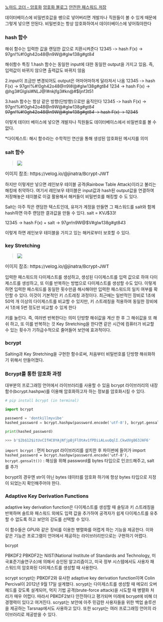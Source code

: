 [노마드 코더 - 암호화](https://www.youtube.com/watch?v=67UwxR3ts2E)
[암호화 블로그](https://velog.io/@jinatra/Bcrypt-JWT)
[안전한 패스워드 저장](https://d2.naver.com/helloworld/318732)

데이터베이스에 비밀번호값을 쌩으로 넣어버리면 개발자나 직원들이 볼 수 있게 때문에 그렇게 넣으면 안된다. 비밀번호는 항상 암호화하여서 데이터베이스에 넣어줘야한다

### hash 함수
해쉬 함수는 입력한 값을 랜덤한 값으로 치환시켜준다
12345 -> hash F(x) -> 97gn!%#!0gh42o48@$n9W@$#glw138g#gt8*4*

해쉬함수 특징
1.hash 함수는 동일한 input에 대한 동일한 output을 가지고 있음. 
즉, 입력값이 바뀌지 않으면 출력값도 바뀌지 않음

2.input이 조금만 변경되어도 output은 어마어마하게 달라져서 나옴
12345 -> hash F(x) -> 97gn!%#!0gh42o48@$n9W@$#glw138g#gt8*4*
1234  -> hash F(x) -> @hg3#Glglsl#NLJ@!#nkjfg3#kn@#$ljnf3t51

3.hash 함수는 항상 같은 방향(단방향)으로만 움직인다
12345 -> hash F(x) -> 97gn!%#!0gh42o48@$n9W@$#glw138g#gt8*4*
~~97gn!%#!0gh42o48@$n9W@$#glw138g#gt8*4* -> hash F(x) -> 12345~~

이렇게 데이터 베이스에 넣으면 개발자나 직원들도 데이터베이스에서 비밀번호를 볼 수 없다.

*다이제스트: 해시 함수라는 수학적인 연산을 통해 생성된 암호화된 메시지를 의미

### salt 함수
>![](https://images.velog.io/images/gigymi2005/post/1c8fd011-b039-48b9-adcb-30a4738cf473/image.png)
<p style=font-size:15px;>이미지 참조: https://velog.io/@jinatra/Bcrypt-JWT</p>

하지만 이렇게만 넣으면 레인보우 테이블 공격(Rainbow Table Attack)이라고 불리는 해킹에 취약하다.
여기서 레인보우 테이블은 input값과 hash된 output값을 연결하여 저장해놓은 테이블로 이걸 활용해서 해커들이 비밀번호를 해킹할 수 도 있다.

Salt는 아주 작은 랜덤한 텍스트인데, 유저가 계정을 만들면 그 패스워드를 salt와 함께 hash하면 아주 랜덤한 결과값을 만들 수 있다.
salt = KVJ$33!

12345 -> hash F(x) + salt -> $97gn!%#!0gh42K3o48@$n9W@$V#glw138g#gt8*4*3

이렇게 하면 레인보우 테이블을 가지고 있는 해커로부터 보호할 수 있다.

### key Stretching
>![](https://images.velog.io/images/gigymi2005/post/95ec686e-3e91-41b0-9d89-59622f56920d/image.png)
<p style=font-size:15px;>이미지 참조: https://velog.io/@jinatra/Bcrypt-JWT</p>
입력한 패스워드의 다이제스트를 생성하고, 생성된 다이제스트를 입력 값으로 하여 다이제스트를 생성하고, 또 이를 반복하는 방법으로 다이제스트를 생성할 수도 있다. 이렇게 하면 입력한 패스워드를 동일한 횟수만큼 해시해야만 입력한 패스워드의 일치 여부를 확인할 수 있다. 이것이 기본적인 키 스트레칭 과정이다.
최근에는 일반적인 장비로 1초에 50억 개 이상의 다이제스트를 비교할 수 있지만, 키 스트레칭을 적용하여 동일한 장비에서 1초에 5번 정도만 비교할 수 있게 한다

키를 늘린다. 즉, 여러번 반복한다는 의미
단방향 해쉬값을 계산 한 후 그 해쉬값을 또 해쉬 하고, 또 이를 반복하는 것
Key Stretching을 한다면 같은 시간에 컴퓨터가 비교할 수 있는 횟수가 기하급수적으로 줄어들어 보안에 효과적이다.

### bcrypt
Salting과 Key Stretching을 구현한 함수로써, 처음부터 비밀번호를 단방향 해쉬화하기 위해서 만들어졌다.

### Bcrypt를 통한 암호화 과정
대부분의 프로그래밍 언어에서 라이브러리를 사용할 수 있음
bcrypt 라이브러리의 내장함수(bcrypt.hashpw)를 이용해 암호화하고자 하는 정보를 암호화시킬 수 있다.

```python
# pip install bcrypt (in terminal)

import bcrypt

password = 'dontkillmyvibe'
hashed_password = bcrypt.hashpw(password.encode('utf-8'), bcrypt.gensalt())

print(hashed_password)

>>> b'$2b$12$itUvCIfHC0YAjNfjpBjFlOtAv1fPDiiALuuQqlI.CkwUVg863JAF6'
```

`import bcrypt` : 먼저 bcrypt 라이브러리를 설치한 후 파이썬에 들어가 import
`hashed_password = bcrypt.hashpw(password.encode('utf-8'), bcrypt.gensalt())` : 해싱을 위해 password를 bytes 타입으로 인코드해주고, salt를 추가

bcrypt의 경우엔 str이 아닌 bytes 데이터를 암호화 하기에 항상 bytes 타입으로 지정이 되었는지 확인해주어야 한다.

### Adaptive Key Derivation Functions
adaptive key derivation function은 다이제스트를 생성할 때 솔팅과 키 스트레칭을 반복하며 솔트와 패스워드 외에도 입력 값을 추가하여 공격자가 쉽게 다이제스트를 유추할 수 없도록 하고 보안의 강도를 선택할 수 있다.

이 함수들은 GPU와 같은 장비를 이용한 병렬화를 어렵게 하는 기능을 제공한다. 이와 같은 기능은 프로그램이 언어에서 제공하는 라이브러리만으로는 구현하기 어렵다.

bcrypt

PBKDF2
PBKDF2는 NIST(National Institute of Standards and Technology, 미국표준기술연구소)에 의해서 승인된 알고리즘이고, 미국 정부 시스템에서도 사용자 패스워드의 암호화된 다이제스트를 생성할 때 사용한다.

scrypt
scrypt는 PBKDF2와 유사한 adaptive key derivation function이며 Colin Percival이 2012년 9월 17일 설계했다. scrypt는 다이제스트를 생성할 때 메모리 오버헤드를 갖도록 설계되어, 억지 기법 공격(brute-force attack)을 시도할 때 병렬화 처리가 매우 어렵다. 따라서 PBKDF2보다 안전하다고 평가되며 미래에 bcrypt에 비해 더 경쟁력이 있다고 여겨진다. scrypt는 보안에 아주 민감한 사용자들을 위한 백업 솔루션을 제공하는 Tarsnap에서도 사용하고 있다. 또한 scrypt는 여러 프로그래밍 언어의 라이브러리로 제공받을 수 있다.


